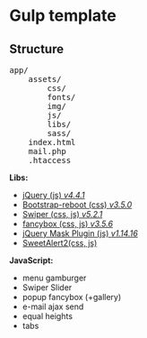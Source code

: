 # Gulp template

## Structure

<pre>
app/
    assets/
        css/
        fonts/
        img/
        js/
        libs/
        sass/
    index.html
    mail.php
    .htaccess
</pre>

<b>Libs:</b>

<ul>
    <li><a href="https://jquery.com/download/">jQuery (js) <i>v4.4.1</i></a></li>
    <li><a href="https://getbootstrap.com/">Bootstrap-reboot (css) <i>v3.5.0</i></a></li>
    <li><a href="https://swiperjs.com/demos/">Swiper (css, js) <i>v5.2.1</i></a></li>
    <li><a href="https://fancyapps.com/fancybox/3/">fancybox (css, js) <i>v3.5.6</i></a></li>
    <li><a href="https://igorescobar.github.io/jQuery-Mask-Plugin/">jQuery Mask Plugin (js) <i>v1.14.16</i></a></li>
    <li><a href="https://sweetalert2.github.io/">SweetAlert2(css, js)</a></li>
 </ul>

<b>JavaScript:</b>

<ul>
    <li>menu gamburger</li>
    <li>Swiper Slider</li>
    <li>popup fancybox (+gallery)</li>
    <li>e-mail ajax send</li>
    <li>equal heights</li>
    <li>tabs</li>
</ul>
